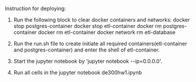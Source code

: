 Instruction for deploying:

1) Run the following block to clear docker containers and networks:
docker stop postgres-container
docker stop etl-container 
docker rm postgres-container 
docker rm etl-container 
docker network rm etl-database

2) Run the run.sh file to create initiate all required containers(etl-container and postgres-container) and enter the shell of etl-container.
3) Start the jupyter notebook by 'jupyter notebook --ip=0.0.0.0'.
4) Run all cells in the jupyter notebook de300hw1.ipynb
